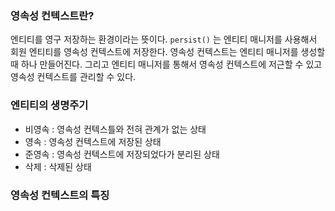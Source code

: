 ### 영속성 컨텍스트란?
엔티티를 영구 저장하는 환경이라는 뜻이다.
`persist()` 는 엔티티 매니저를 사용해서 회원 엔티티를 영속성 컨텍스트에 저장한다.
영속성 컨텍스트는 엔티티 매니저를 생성할 때 하나 만들어진다. 그리고 엔티티 매니저를 통해서 영속성 컨텍스트에 저근할 수 있고 영속성 컨텍스트를 관리할 수 있다.
### 엔티티의 생명주기
- 비영속 : 영속성 컨텍스틀와 전혀 관계가 없는 상태
- 영속 : 영속성 컨텍스트에 저장된 상태
- 준영속 : 영속성 컨텍스트에 저장되었다가 분리된 상태
- 삭제 : 삭제된 상태

### 영속성 컨텍스트의 특징

